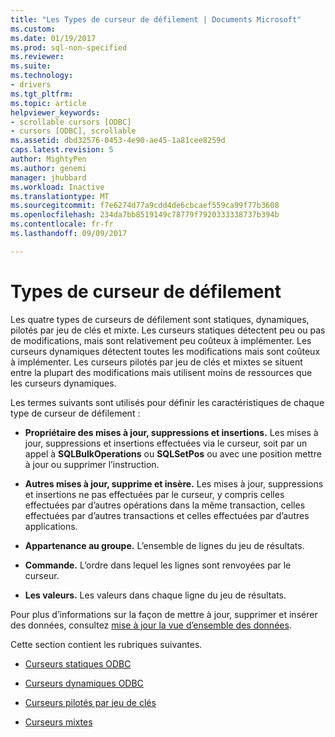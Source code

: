 ```yaml
---
title: "Les Types de curseur de défilement | Documents Microsoft"
ms.custom: 
ms.date: 01/19/2017
ms.prod: sql-non-specified
ms.reviewer: 
ms.suite: 
ms.technology:
- drivers
ms.tgt_pltfrm: 
ms.topic: article
helpviewer_keywords:
- scrollable cursors [ODBC]
- cursors [ODBC], scrollable
ms.assetid: dbd32576-0453-4e90-ae45-1a81cee8259d
caps.latest.revision: 5
author: MightyPen
ms.author: genemi
manager: jhubbard
ms.workload: Inactive
ms.translationtype: MT
ms.sourcegitcommit: f7e6274d77a9cdd4de6cbcaef559ca99f77b3608
ms.openlocfilehash: 234da7bb8519149c78779f7920333338737b394b
ms.contentlocale: fr-fr
ms.lasthandoff: 09/09/2017

---
```

# <a name="scrollable-cursor-types"></a>Types de curseur de défilement
Les quatre types de curseurs de défilement sont statiques, dynamiques, pilotés par jeu de clés et mixte. Les curseurs statiques détectent peu ou pas de modifications, mais sont relativement peu coûteux à implémenter. Les curseurs dynamiques détectent toutes les modifications mais sont coûteux à implémenter. Les curseurs pilotés par jeu de clés et mixtes se situent entre la plupart des modifications mais utilisent moins de ressources que les curseurs dynamiques.  
  
 Les termes suivants sont utilisés pour définir les caractéristiques de chaque type de curseur de défilement :  
  
-   **Propriétaire des mises à jour, suppressions et insertions.** Les mises à jour, suppressions et insertions effectuées via le curseur, soit par un appel à **SQLBulkOperations** ou **SQLSetPos** ou avec une position mettre à jour ou supprimer l’instruction.  
  
-   **Autres mises à jour, supprime et insère.** Les mises à jour, suppressions et insertions ne pas effectuées par le curseur, y compris celles effectuées par d’autres opérations dans la même transaction, celles effectuées par d’autres transactions et celles effectuées par d’autres applications.  
  
-   **Appartenance au groupe.** L’ensemble de lignes du jeu de résultats.  
  
-   **Commande.** L’ordre dans lequel les lignes sont renvoyées par le curseur.  
  
-   **Les valeurs.** Les valeurs dans chaque ligne du jeu de résultats.  
  
 Pour plus d’informations sur la façon de mettre à jour, supprimer et insérer des données, consultez [mise à jour la vue d’ensemble des données](../../../odbc/reference/develop-app/updating-data-overview.md).  
  
 Cette section contient les rubriques suivantes.  
  
-   [Curseurs statiques ODBC](../../../odbc/reference/develop-app/odbc-static-cursors.md)  
  
-   [Curseurs dynamiques ODBC](../../../odbc/reference/develop-app/odbc-dynamic-cursors.md)  
  
-   [Curseurs pilotés par jeu de clés](../../../odbc/reference/develop-app/keyset-driven-cursors.md)  
  
-   [Curseurs mixtes](../../../odbc/reference/develop-app/mixed-cursors.md)

